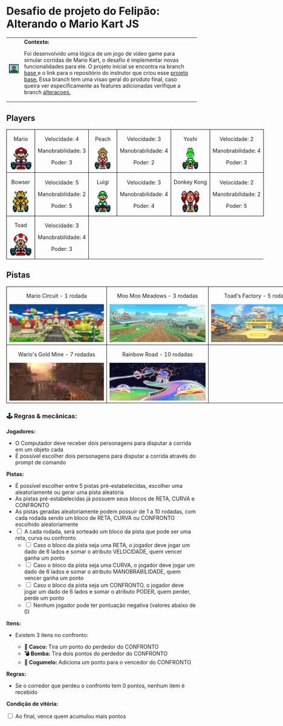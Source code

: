 <h1>Desafio de projeto do Felipão: Alterando o Mario Kart JS</h1>

  <table>
        <tr>
            <td>
                <img src="./docs/header.gif" alt="Mario Kart" width="200">
            </td>
            <td>
                <b>Contexto:</b>
                <p>Foi desenvolvido uma lógica de um jogo de vídeo game para simular corridas de Mario Kart, o desafio é implementar novas funcionalidades para ele. O projeto inicial se encontra na branch <a href="https://github.com/Sandro-Pimentel/MarioKartJS/tree/base"> base </a> e o link para o repositório do instrutor que criou esse <a href="https://github.com/digitalinnovationone/formacao-nodejs/tree/main/03-projeto-mario-kart"> projeto base.</a> Essa branch tem uma visao geral do produto final, caso queira ver especificamente as features adicionadas verifique a branch <a href="https://github.com/Sandro-Pimentel/MarioKartJS/tree/alteracoes"> alteracoes. </a></p>
            </td>
            <td> </td>
        </tr>
    </table>

<h2>Players</h2>
      <table style="border-collapse: collapse; width: 800px; margin: 0 auto;">
        <tr>
            <td style="border: 1px solid black; text-align: center;">
                <p>Mario</p>
                <img src="./docs/mario.gif" alt="Mario Kart" width="60" height="60">
            </td>
            <td style="border: 1px solid black; text-align: center;">
                <p>Velocidade: 4</p>
                <p>Manobrabilidade: 3</p>
                <p>Poder: 3</p>
            </td>
             <td style="border: 1px solid black; text-align: center;">
                <p>Peach</p>
                <img src="./docs/peach.gif" alt="Mario Kart" width="60" height="60">
            </td>
            <td style="border: 1px solid black; text-align: center;">
                <p>Velocidade: 3</p>
                <p>Manobrabilidade: 4</p>
                <p>Poder: 2</p>
            </td>
              <td style="border: 1px solid black; text-align: center;">
                <p>Yoshi</p>
                <img src="./docs/yoshi.gif" alt="Mario Kart" width="60" height="60">
            </td>
            <td style="border: 1px solid black; text-align: center;">
                <p>Velocidade: 2</p>
                <p>Manobrabilidade: 4</p>
                <p>Poder: 3</p>
            </td>
        </tr>
        <tr>
            <td style="border: 1px solid black; text-align: center;">
                <p>Bowser</p>
                <img src="./docs/bowser.gif" alt="Mario Kart" width="60" height="60">
            </td>
            <td style="border: 1px solid black; text-align: center;">
                <p>Velocidade: 5</p>
                <p>Manobrabilidade: 2</p>
                <p>Poder: 5</p>
            </td>
            <td style="border: 1px solid black; text-align: center;">
                <p>Luigi</p>
                <img src="./docs/luigi.gif" alt="Mario Kart" width="60" height="60">
            </td>
            <td style="border: 1px solid black; text-align: center;">
                <p>Velocidade: 3</p>
                <p>Manobrabilidade: 4</p>
                <p>Poder: 4</p>
            </td>
            <td style="border: 1px solid black; text-align: center;">
                <p>Donkey Kong</p>
                <img src="./docs/dk.gif" alt="Mario Kart" width="60" height="60">
            </td>
            <td style="border: 1px solid black; text-align: center;">
                <p>Velocidade: 2</p>
                <p>Manobrabilidade: 2</p>
                <p>Poder: 5</p>
            </td>
        </tr>
        <tr>
            <td style="border: 1px solid black; text-align: center;">
                <p>Toad</p>
                <img src="./docs/toad.gif" alt="Mario Kart" width="60" height="60">
            </td>
            <td style="border: 1px solid black; text-align: center;">
                <p>Velocidade: 3</p>
                <p>Manobrabilidade: 4</p>
                <p>Poder: 3</p>
            </td>
        </tr>
    </table>

<p></p>

<h2>Pistas</h2>
    <table style="border-collapse: collapse; width: 800px; margin: 0 auto;">
        <tr>
            <td style="border: 1px solid black; text-align: center;">
                <p>Mario Circuit - 1 rodada</p>
                <img src="./docs/mariocircuit.png" alt="Mario Kart" width="350" height="100">
            </td>
             <td style="border: 1px solid black; text-align: center;">
                <p>Moo Moo Meadows - 3 rodadas</p>
                <img src="./docs/moomoomeadows.png" alt="Mario Kart" width="350" height="100">
            </td>
            <td style="border: 1px solid black; text-align: center;">
                <p>Toad's Factory - 5 rodadas</p>
                <img src="./docs/toadsfactory.png" alt="Mario Kart" width="350" height="100">
            </td>
        </tr>
        <tr>
            <td style="border: 1px solid black; text-align: center;">
                <p>Wario's Gold Mine - 7 rodadas</p>
                <img src="./docs/wariosgoldmine.png" alt="Mario Kart" width="350" height="100">
            </td>
            <td style="border: 1px solid black; text-align: center;">
                <p>Rainbow Road - 10 rodadas</p>
                <img src="./docs/rainbowroad.png" alt="Mario Kart" width="350" height="100">
            </td>
        </tr>
    </table>

<h3>🕹️ Regras & mecânicas:</h3>

<b>Jogadores:</b>

<ul>
  <li><label for="jogadores-item">O Computador deve receber dois personagens para disputar a corrida em um objeto cada</label></li>
  <li><label for="jogadores-item">É possível escolher dois personagens para disputar a corrida através do prompt de comando</label></li>
</ul>

<b>Pistas:</b>

<ul>
  <li><label for="pistas-1-item">É possível escolher entre 5 pistas pré-estabelecidas, escolher uma aleatoriamente ou gerar uma pista aleatória</label></li>
  <li><label for="pistas-2-item">As pistas pré-estabelecidas já possuem seus blocos de RETA, CURVA e CONFRONTO</label></li>
  <li><label for="pistas-2-item">As pistas geradas aleatoriamente podem possuir de 1 a 10 rodadas, com cada rodada sendo um bloco de RETA, CURVA ou CONFRONTO escolhido aleatoriamente</label></li>
  <li><input type="checkbox" id="pistas-2-item" /> <label for="pistas-2-item">A cada rodada, será sorteado um bloco da pista que pode ser uma reta, curva ou confronto</label>
    <ul>
      <li><input type="checkbox" id="pistas-2-1-item" /> <label for="pistas-2-1-item">Caso o bloco da pista seja uma RETA, o jogador deve jogar um dado de 6 lados e somar o atributo VELOCIDADE, quem vencer ganha um ponto</label></li>
      <li><input type="checkbox" id="pistas-2-2-item" /> <label for="pistas-2-2-item">Caso o bloco da pista seja uma CURVA, o jogador deve jogar um dado de 6 lados e somar o atributo MANOBRABILIDADE, quem vencer ganha um ponto</label></li>
      <li><input type="checkbox" id="pistas-2-3-item" /> <label for="pistas-2-3-item">Caso o bloco da pista seja um CONFRONTO, o jogador deve jogar um dado de 6 lados e somar o atributo PODER, quem perder, perde um ponto</label></li>
      <li><input type="checkbox" id="pistas-2-3-item" /> <label for="pistas-2-3-item">Nenhum jogador pode ter pontuação negativa (valores abaixo de 0)</label></li>
    </ul>
</ul>

<b>Itens:</b>

<ul>
    <li><label for="itens-1-item">Existem 3 itens no confronto:</label></li>
    <ul>
        <li><b>🐢 Casco: </b> Tira um ponto do perdedor do CONFRONTO</li>
        <li><b>💣 Bomba: </b> Tira dois pontos do perdedor do CONFRONTO</li>
        <li><b>🍄 Cogumelo: </b> Adiciona um ponto para o vencedor do CONFRONTO</li>
    </ul>
</ul>

<b>Regras:</b>

<ul>
    <li><label for="itens-1-item">Se o corredor que perdeu o confronto tem 0 pontos, nenhum item é recebido</label></li>
</ul>

<b>Condição de vitória:</b>

<input type="checkbox" id="vitoria-item" />
<label for="vitoria-item">Ao final, vence quem acumulou mais pontos</label>
